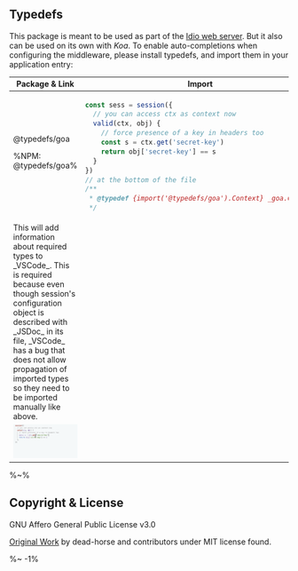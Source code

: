 <!-- ## TODO

- [ ] Add a new item to the todo list. -->

## Typedefs

This package is meant to be used as part of the [Idio web server](https://github.com/idiocc/idio). But it also can be used on its own with _Koa_. To enable auto-completions when configuring the middleware, please install typedefs, and import them in your application entry:

<table>
<thead>
  <tr><th>Package & Link</th><th>Import</th></tr>
</thead>
<tr><td>
@typedefs/goa

%NPM: @typedefs/goa%
</td>
<td>

```js
const sess = session({
  // you can access ctx as context now
  valid(ctx, obj) {
    // force presence of a key in headers too
    const s = ctx.get('secret-key')
    return obj['secret-key'] == s
  }
})
// at the bottom of the file
/**
 * @typedef {import('@typedefs/goa').Context} _goa.Context
 */
```
</td>
<tr>
  <td>
This will add information about required types to _VSCode_. This is required because even though session's configuration object is described with _JSDoc_ in its file, _VSCode_ has a bug that does not allow propagation of imported types so they need to be imported manually like above.
</td>
</tr>
<tr>
<td>
  <img src="doc/ts.gif" alt="JSDoc">
</td>
</tr>
</table>

%~%

## Copyright & License

GNU Affero General Public License v3.0

[Original Work](https://github.com/koajs/session) by dead-horse and contributors under MIT license found.

<idio-footer />

%~ -1%